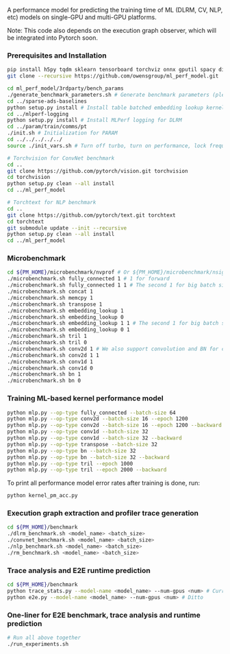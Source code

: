 A performance model for predicting the training time of ML (DLRM, CV, NLP, etc) models on single-GPU and multi-GPU platforms.

Note: This code also depends on the execution graph observer, which will be integrated into Pytorch soon.

### Prerequisites and Installation
```bash
pip install h5py tqdm sklearn tensorboard torchviz onnx gputil spacy dill # Dependencies
git clone --recursive https://github.com/owensgroup/ml_perf_model.git

cd ml_perf_model/3rdparty/bench_params
./generate_benchmark_parameters.sh # Generate benchmark parameters (please modify the GPU memory size in the script).
cd ../sparse-ads-baselines
python setup.py install # Install table batched embedding lookup kernel.
cd ../mlperf-logging
python setup.py install # Install MLPerf logging for DLRM
cd ../param/train/comms/pt
./init.sh # Initialization for PARAM
cd ../../../../../
source ./init_vars.sh # Turn off turbo, turn on performance, lock frequency, etc.

# Torchvision for ConvNet benchmark
cd ..
git clone https://github.com/pytorch/vision.git torchvision
cd torchvision
python setup.py clean --all install
cd ../ml_perf_model

# Torchtext for NLP benchmark
cd ..
git clone https://github.com/pytorch/text.git torchtext
cd torchtext
git submodule update --init --recursive
python setup.py clean --all install
cd ../ml_perf_model
```

### Microbenchmark
```bash
cd ${PM_HOME}/microbenchmark/nvprof # Or ${PM_HOME}/microbenchmark/nsight, depending on the choice of profiler
./microbenchmark.sh fully_connected 1 # 1 for forward
./microbenchmark.sh fully_connected 1 1 # The second 1 for big batch size.
./microbenchmark.sh concat 1
./microbenchmark.sh memcpy 1
./microbenchmark.sh transpose 1
./microbenchmark.sh embedding_lookup 1
./microbenchmark.sh embedding_lookup 0
./microbenchmark.sh embedding_lookup 1 1 # The second 1 for big batch size.
./microbenchmark.sh embedding_lookup 0 1
./microbenchmark.sh tril 1
./microbenchmark.sh tril 0
./microbenchmark.sh conv2d 1 # We also support convolution and BN for comparison with other performance models on DL models other the DLRM.
./microbenchmark.sh conv2d 1 1
./microbenchmark.sh conv1d 1
./microbenchmark.sh conv1d 0
./microbenchmark.sh bn 1
./microbenchmark.sh bn 0
```

### Training ML-based kernel performance model
```bash
python mlp.py --op-type fully_connected --batch-size 64
python mlp.py --op-type conv2d --batch-size 16 --epoch 1200
python mlp.py --op-type conv2d --batch-size 16 --epoch 1200 --backward 
python mlp.py --op-type conv1d --batch-size 32
python mlp.py --op-type conv1d --batch-size 32 --backward 
python mlp.py --op-type transpose --batch-size 32
python mlp.py --op-type bn --batch-size 32
python mlp.py --op-type bn --batch-size 32 --backward 
python mlp.py --op-type tril --epoch 1000
python mlp.py --op-type tril --epoch 2000 --backward 
```
To print all performance model error rates after training is done, run:
```bash
python kernel_pm_acc.py
```

### Execution graph extraction and profiler trace generation
```bash
cd ${PM_HOME}/benchmark
./dlrm_benchmark.sh <model_name> <batch_size>
./convnet_benchmark.sh <model_name> <batch_size>
./nlp_benchmark.sh <model_name> <batch_size>
./rm_benchmark.sh <model_name> <batch_size>
```

### Trace analysis and E2E runtime prediction
```bash
cd ${PM_HOME}/benchmark
python trace_stats.py --model-name <model_name> --num-gpus <num> # Currently only single-GPU is supported
python e2e.py --model-name <model_name> --num-gpus <num> # Ditto
```

### One-liner for E2E benchmark, trace analysis and runtime prediction
```bash
# Run all above together
./run_experiments.sh
```
